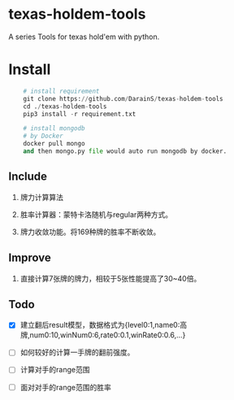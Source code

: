# texas-holdem-tools
A series Tools for texas hold'em with python. 

# Install

```python
    # install requirement
    git clone https://github.com/DarainS/texas-holdem-tools
    cd ./texas-holdem-tools
    pip3 install -r requirement.txt
```
```python
    # install mongodb
    # by Docker
    docker pull mongo
    and then mongo.py file would auto run mongodb by docker.
```

## Include

1. 牌力计算算法

2. 胜率计算器：蒙特卡洛随机与regular两种方式。

3. 牌力收敛功能。将169种牌的胜率不断收敛。



## Improve

1. 直接计算7张牌的牌力，相较于5张性能提高了30~40倍。

## Todo

- [x] 建立翻后result模型，数据格式为{level0:1,name0:高牌,num0:10,winNum0:6,rate0:0.1,winRate0:0.6,...}

- [ ] 如何较好的计算一手牌的翻前强度。
- [ ] 计算对手的range范围
- [ ] 面对对手的range范围的胜率
